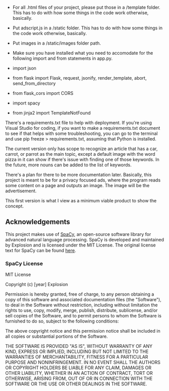 - For all .html files of your project, please put those in a /template folder. This has to do with how some things in the code work otherwise, basically.
- Put adscript.js in a /static folder. This has to do with how some things in the code work otherwise, basically.
- Put images in a /static/images folder path.
- Make sure you have installed what you need to accomodate for the following import and from statements in app.py.

- import json
- from flask import Flask, request, jsonify, render_template, abort, send_from_directory
- from flask_cors import CORS
- import spacy
- from jinja2 import TemplateNotFound


There's a requirements.txt file to help with deployment. If you're using Visual Studio for coding, if you want to make a requirements.txt document to see if that helps with some troubleshooting, you can go to the terminal and use pip freeze > requirements.txt, assuming that Python is installed.

The current version only has scope to recognize an article that has a car, carrot, or parrot as the main topic, except a default image with the word pizza in it can show if there's issue with finding one of those keywords. In the future, more nouns can be added to the list of keywords.

There's a plan for there to be more documentation later. Basically, this project is meant to be for a privacy focused ads, where the program reads some content on a page and outputs an image. The image will be the advertisement.

This first version is what I view as a minimum viable product to show the concept.

## Acknowledgements

This project makes use of [SpaCy](https://spacy.io/), an open-source software library for advanced natural language processing. SpaCy is developed and maintained by Explosion and is licensed under the MIT License. The original license text for SpaCy can be found [here](https://github.com/explosion/spaCy/blob/master/LICENSE).

### SpaCy License

MIT License

Copyright (c) [year] Explosion

Permission is hereby granted, free of charge, to any person obtaining a copy
of this software and associated documentation files (the "Software"), to deal
in the Software without restriction, including without limitation the rights
to use, copy, modify, merge, publish, distribute, sublicense, and/or sell
copies of the Software, and to permit persons to whom the Software is
furnished to do so, subject to the following conditions:

The above copyright notice and this permission notice shall be included in all
copies or substantial portions of the Software.

THE SOFTWARE IS PROVIDED "AS IS", WITHOUT WARRANTY OF ANY KIND, EXPRESS OR
IMPLIED, INCLUDING BUT NOT LIMITED TO THE WARRANTIES OF MERCHANTABILITY,
FITNESS FOR A PARTICULAR PURPOSE AND NONINFRINGEMENT. IN NO EVENT SHALL THE
AUTHORS OR COPYRIGHT HOLDERS BE LIABLE FOR ANY CLAIM, DAMAGES OR OTHER
LIABILITY, WHETHER IN AN ACTION OF CONTRACT, TORT OR OTHERWISE, ARISING FROM,
OUT OF OR IN CONNECTION WITH THE SOFTWARE OR THE USE OR OTHER DEALINGS IN THE
SOFTWARE.
